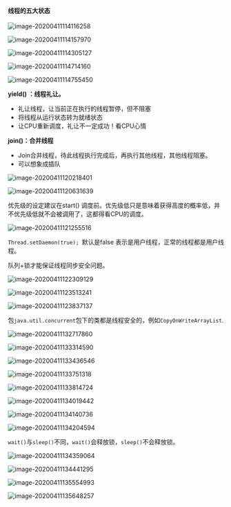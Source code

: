 #### 线程的五大状态

![image-20200411114116258](I:\GreatGeek\CollectKnowledge\多线程相关知识\线程的五大状态.assets\image-20200411114116258.png)

![image-20200411114157970](I:\GreatGeek\CollectKnowledge\多线程相关知识\线程的五大状态.assets\image-20200411114157970.png)

![image-20200411114305127](I:\GreatGeek\CollectKnowledge\多线程相关知识\线程的五大状态.assets\image-20200411114305127.png)

![image-20200411114714160](I:\GreatGeek\CollectKnowledge\多线程相关知识\线程的五大状态.assets\image-20200411114714160.png)

![image-20200411114755450](I:\GreatGeek\CollectKnowledge\多线程相关知识\线程的五大状态.assets\image-20200411114755450.png)

**yield() ：线程礼让。**

* 礼让线程，让当前正在执行的线程暂停，但不阻塞
* 将线程从运行状态转为就绪状态
* 让CPU重新调度，礼让不一定成功！看CPU心情

**join()：合并线程**

* Join合并线程，待此线程执行完成后，再执行其他线程，其他线程阻塞。
* 可以想象成插队

![image-20200411120218401](I:\GreatGeek\CollectKnowledge\多线程相关知识\线程的五大状态.assets\image-20200411120218401.png)

![image-20200411120631639](I:\GreatGeek\CollectKnowledge\多线程相关知识\线程的五大状态.assets\image-20200411120631639.png)

优先级的设定建议在start() 调度前。优先级低只是意味着获得高度的概率低，并不优先级低就不会被调用了，这都得看CPU的调度。

![image-20200411121255516](I:\GreatGeek\CollectKnowledge\多线程相关知识\线程的五大状态.assets\image-20200411121255516.png)

```Thread.setDaemon(true); ```默认是false 表示是用户线程，正常的线程都是用户线程。

队列+锁才能保证线程同步安全问题。

![image-20200411122309129](I:\GreatGeek\CollectKnowledge\多线程相关知识\线程的五大状态.assets\image-20200411122309129.png)

![image-20200411123513241](I:\GreatGeek\CollectKnowledge\多线程相关知识\线程的五大状态.assets\image-20200411123513241.png)

![image-20200411123837137](I:\GreatGeek\CollectKnowledge\多线程相关知识\线程的五大状态.assets\image-20200411123837137.png)

包```java.util.concurrent```包下的类都是线程安全的，例如```CopyOnWriteArrayList```.

![image-20200411132717860](I:\GreatGeek\CollectKnowledge\多线程相关知识\线程的五大状态.assets\image-20200411132717860.png)

![image-20200411133314590](I:\GreatGeek\CollectKnowledge\多线程相关知识\线程的五大状态.assets\image-20200411133314590.png)

![image-20200411133436546](I:\GreatGeek\CollectKnowledge\多线程相关知识\线程的五大状态.assets\image-20200411133436546.png)

![image-20200411133751318](I:\GreatGeek\CollectKnowledge\多线程相关知识\线程的五大状态.assets\image-20200411133751318.png)

![image-20200411133814724](I:\GreatGeek\CollectKnowledge\多线程相关知识\线程的五大状态.assets\image-20200411133814724.png)

![image-20200411134019442](I:\GreatGeek\CollectKnowledge\多线程相关知识\线程的五大状态.assets\image-20200411134019442.png)

![image-20200411134140736](I:\GreatGeek\CollectKnowledge\多线程相关知识\线程的五大状态.assets\image-20200411134140736.png)

![image-20200411134204594](I:\GreatGeek\CollectKnowledge\多线程相关知识\线程的五大状态.assets\image-20200411134204594.png)

```wait()```与```sleep()```不同，```wait()```会释放锁，```sleep()```不会释放锁。

![image-20200411134359064](I:\GreatGeek\CollectKnowledge\多线程相关知识\线程的五大状态.assets\image-20200411134359064.png)

![image-20200411134441295](I:\GreatGeek\CollectKnowledge\多线程相关知识\线程的五大状态.assets\image-20200411134441295.png)

![image-20200411135554993](I:\GreatGeek\CollectKnowledge\多线程相关知识\线程的五大状态.assets\image-20200411135554993.png)

![image-20200411135648257](I:\GreatGeek\CollectKnowledge\多线程相关知识\线程的五大状态.assets\image-20200411135648257.png)
